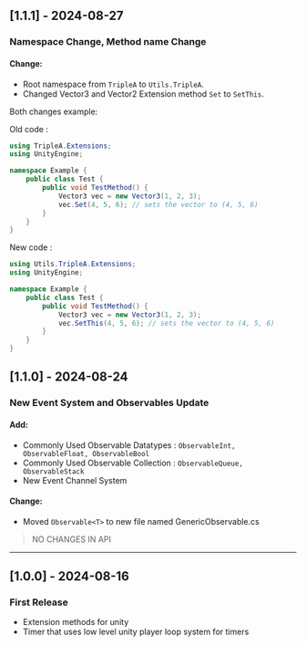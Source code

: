 ## [1.1.1] - 2024-08-27
### Namespace Change, Method name Change
#### Change:
- Root namespace from ```TripleA``` to ```Utils.TripleA```.
- Changed Vector3 and Vector2 Extension method ```Set``` to ```SetThis```.

Both changes example:

Old code :
```C#
using TripleA.Extensions;
using UnityEngine;

namespace Example {
    public class Test {
        public void TestMethod() {
            Vector3 vec = new Vector3(1, 2, 3);
            vec.Set(4, 5, 6); // sets the vector to (4, 5, 6)
        }
    }
}
```

New code :
```C#
using Utils.TripleA.Extensions;
using UnityEngine;

namespace Example {
    public class Test {
        public void TestMethod() {
            Vector3 vec = new Vector3(1, 2, 3);
            vec.SetThis(4, 5, 6); // sets the vector to (4, 5, 6)
        }
    }
}
```

## [1.1.0] - 2024-08-24
### New Event System and Observables Update
#### Add:
- Commonly Used Observable Datatypes : ```ObservableInt, ObservableFloat, ObservableBool```
- Commonly Used Observable Collection : ```ObservableQueue, ObservableStack```
- New Event Channel System

#### Change:
- Moved ```Observable<T>``` to new file named GenericObservable.cs

> NO CHANGES IN API

___

## [1.0.0] - 2024-08-16
### First Release
- Extension methods for unity
- Timer that uses low level unity player loop system for timers